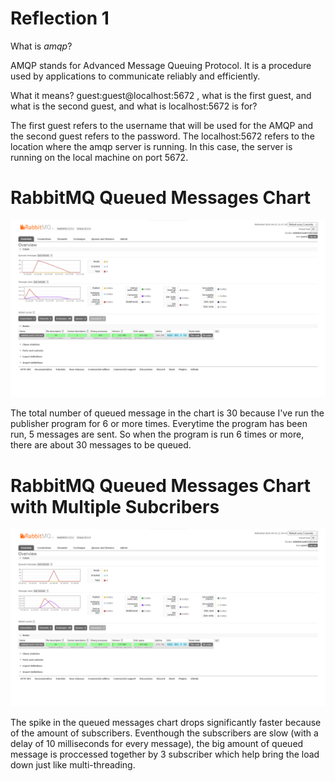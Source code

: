 # Reflection 1

What is _amqp_?

AMQP stands for Advanced Message Queuing Protocol. It is a procedure used by applications to communicate reliably and efficiently.

What it means? guest:guest@localhost:5672 , what is the first guest, and what is
the second guest, and what is localhost:5672 is for?

The first guest refers to the username that will be used for the AMQP and the second guest refers to the password. The localhost:5672 refers to the location where the amqp server is running. In this case, the server is running on the local machine on port 5672.

# RabbitMQ Queued Messages Chart

![Queued Messages Chart](/assets/queued-messages.png)

The total number of queued message in the chart is 30 because I've run the publisher program for 6 or more times. Everytime the program has been run, 5 messages are sent. So when the program is run 6 times or more, there are about 30 messages to be queued.

# RabbitMQ Queued Messages Chart with Multiple Subcribers

![Queued Messages Chart](/assets/queued_messages_2.png)

The spike in the queued messages chart drops significantly faster because of the amount of subscribers. Eventhough the subscribers are slow (with a delay of 10 milliseconds for every message), the big amount of queued message is proccessed together by 3 subscriber which help bring the load down just like multi-threading.
